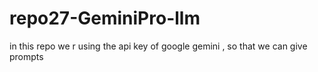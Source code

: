 # repo27-GeminiPro-llm
in this repo we r using the api key of google gemini , so that we can give prompts
